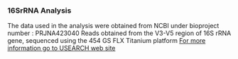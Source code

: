 ### 16SrRNA Analysis
The data used in the analysis were obtained from NCBI under bioproject number : PRJNA423040 
Reads obtained from the V3-V5 region of 16S rRNA gene, sequenced using the 454 GS FLX Titanium platform
[For more information go to USEARCH web site](https://www.drive5.com/usearch/)
